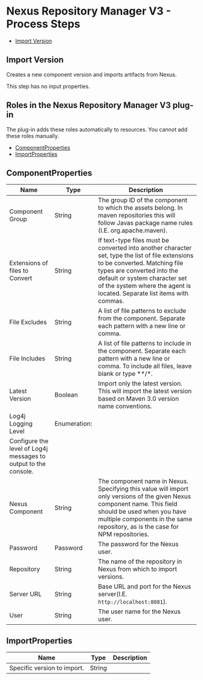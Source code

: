 
# Nexus Repository Manager V3 - Process Steps

* [Import Version](#import-version)


## Import Version

Creates a new component version and imports artifacts from Nexus.

This step has no input properties.


## Roles in the Nexus Repository Manager V3 plug-in

The plug-in adds these roles automatically to resources. You cannot add these roles manually.


* [ComponentProperties](#componentproperties)
* [ImportProperties](#importproperties)


## ComponentProperties


| Name | Type | Description |
| --- | --- | --- |
| Component Group | String | The group ID of the component to which the assets belong. In maven repositories this will follow Javas package name rules (I.E. org.apache.maven). |
| Extensions of files to Convert | String | If text-type files must be converted into another character set, type the list of file extensions to be converted. Matching file types are converted into the default or system character set of the system where the agent is located. Separate list items with commas. |
| File Excludes | String | A list of file patterns to exclude from the component. Separate each pattern with a new line or comma. |
| File Includes | String | A list of file patterns to include in the component. Separate each pattern with a new line or comma. To include all files, leave blank or type \*\*/\*. |
| Latest Version | Boolean | Import only the latest version. This will import the latest version based on Maven 3.0 version name conventions. |
| Log4j Logging Level | Enumeration:
| Configure the level of Log4j messages to output to the console. |
| Nexus Component | String | The component name in Nexus. Specifying this value will import only versions of the given Nexus component name. This field should be used when you have multiple components in the same repository, as is the case for NPM repositories. |
| Password | Password | The password for the Nexus user. |
| Repository | String | The name of the repository in Nexus from which to import versions. |
| Server URL | String | Base URL and port for the Nexus server(I.E. `http://localhost:8081`). |
| User | String | The user name for the Nexus user. |

## ImportProperties


| Name | Type | Description |
| --- | --- | --- |
| Specific version to import. | String |  |


